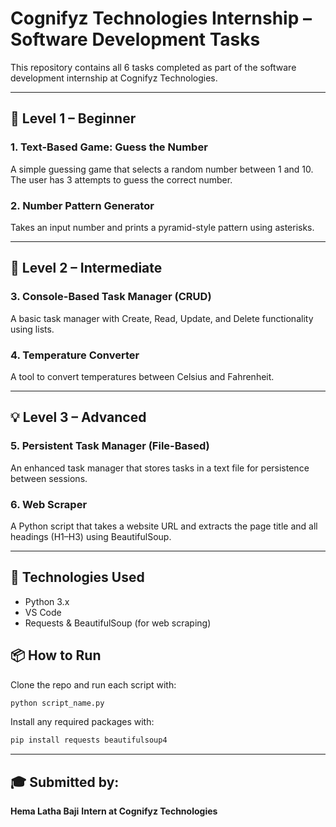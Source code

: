 # Cognifyz Technologies Internship – Software Development Tasks

This repository contains all 6 tasks completed as part of the software development internship at Cognifyz Technologies.

---

## 🔰 Level 1 – Beginner

### 1. Text-Based Game: Guess the Number
A simple guessing game that selects a random number between 1 and 10. The user has 3 attempts to guess the correct number.

### 2. Number Pattern Generator
Takes an input number and prints a pyramid-style pattern using asterisks.

---

## 🚀 Level 2 – Intermediate

### 3. Console-Based Task Manager (CRUD)
A basic task manager with Create, Read, Update, and Delete functionality using lists.

### 4. Temperature Converter
A tool to convert temperatures between Celsius and Fahrenheit.

---

## 💡 Level 3 – Advanced

### 5. Persistent Task Manager (File-Based)
An enhanced task manager that stores tasks in a text file for persistence between sessions.

### 6. Web Scraper
A Python script that takes a website URL and extracts the page title and all headings (H1–H3) using BeautifulSoup.

---

## 🔧 Technologies Used

- Python 3.x
- VS Code
- Requests & BeautifulSoup (for web scraping)

## 📦 How to Run
Clone the repo and run each script with:

```bash
python script_name.py
```

Install any required packages with:

```bash
pip install requests beautifulsoup4
```

---

## 🎓 Submitted by:
**Hema Latha Baji**
**Intern at Cognifyz Technologies**
